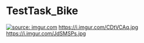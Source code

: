 # TestTask_Bike
<a href="https://imgur.com/RwxHgIR"><img src="https://i.imgur.com/RwxHgIR.jpg" title="source: imgur.com" /></a>
https://i.imgur.com/CDtVCAq.jpg
https://i.imgur.com/JdSMSPs.jpg
